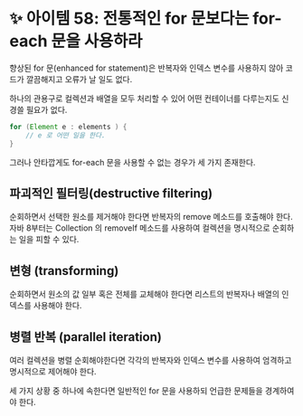 # ✨ 아이템 58: 전통적인 for 문보다는 for-each 문을 사용하라

향상된 for 문(enhanced for statement)은 반복자와 인덱스 변수를 사용하지 않아 코드가 깔끔해지고 오류가 날 일도 없다.

하나의 관용구로 컬렉션과 배열을 모두 처리할 수 있어 어떤 컨테이너를 다루는지도 신경쓸 필요가 없다.

```java
for (Element e : elements ) {
    // e 로 어떤 일을 한다.
}
```

그러나 안타깝게도 for-each 문을 사용할 수 없는 경우가 세 가지 존재한다.

## 파괴적인 필터링(destructive filtering)

순회하면서 선택한 원소를 제거해야 한다면 반복자의 remove 메소드를 호출해야 한다. 자바 8부터는 Collection 의 removeIf 메소드를 사용하여 컬렉션을 명시적으로 순회하는 일을 피할 수 있다.

## 변형 (transforming)

순회하면서 원소의 값 일부 혹은 전체를 교체해야 한다면 리스트의 반복자나 배열의 인덱스를 사용해야 한다.

## 병렬 반복 (parallel iteration)

여러 컬렉션을 병렬 순회해야한다면 각각의 반복자와 인덱스 변수를 사용하여 엄격하고 명시적으로 제어해야 한다.

세 가지 상황 중 하나에 속한다면 일반적인 for 문을 사용하되 언급한 문제들을 경계하여야 한다.
